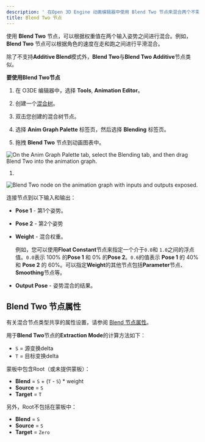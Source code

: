 ```yaml
---
description: ' 在Open 3D Engine 动画编辑器中使用 Blend Two 节点来混合两个不需要叠加混合的节点。 '
title: Blend Two 节点
---
```


使用 **Blend Two** 节点，可以根据权重值在两个输入姿势之间进行混合。例如，**Blend Two** 节点可以根据角色的速度在走和跑之间进行平滑混合。

除了不支持**Additive Blend**模式外，**Blend Two**与**Blend Two Additive**节点类似。

**要使用Blend Two节点**

1. 在 O3DE 编辑器中，选择 **Tools**, **Animation Editor**。

1. 创建一个[混合树](/docs/user-guide/visualization/animation/animation-editor/creating-blend-trees/)。

1. 双击您创建的混合树节点。

1. 选择 **Anim Graph Palette** 标签页，然后选择 **Blending** 标签页。

1. 拖拽 **Blend Two** 节点到动画图表中。

![On the Anim Graph Palette tab, select the Blending tab, and then drag Blend Two into the animation graph.](/images/user-guide/actor-animation/char-animation-editor-blendposes-animgraphpalette-blendtwo.png)

1.

![Blend Two node on the animation graph with inputs and outputs exposed.](/images/user-guide/actor-animation/char-animation-editor-blendposes-inoutputs-blendtwo.png)

   连接节点到以下输入和输出：
   + **Pose 1** - 第1个姿势。
   + **Pose 2** - 第2个姿势
   + **Weight** - 混合权重。

     例如，您可以使用**Float Constant**节点来指定一个介于`0.0`和 `1.0`之间的浮点值。`0.0`表示 100% 的**Pose 1** 和 0% 的**Pose 2**。`0.6`的值表示 **Pose 1** 的 40% 和 **Pose 2** 的 60%。可以指定**Weight**的其他节点包括**Parameter**节点、**Smoothing**节点等。
   + **Output Pose** - 姿势混合的结果。

## Blend Two 节点属性

有关混合节点类型共享的属性设置，请参阅 [Blend 节点属性](/docs/user-guide/visualization/animation/animation-editor/blending-poses/#animation-editor-blending-attributes)。

用于**Blend Two**节点的**Extraction Mode**的计算方法如下：
+ `S` = 源变换delta
+ `T` = 目标变换delta

蒙板中包含Root（或未提供蒙板）：
+ **Blend** = `S` + \(`T` - `S`\) \* weight
+ **Source** = `S`
+ **Target** = `T`

另外，Root不包括在蒙板中：
+ **Blend** = `S`
+ **Source** = `S`
+ **Target** = `Zero`
